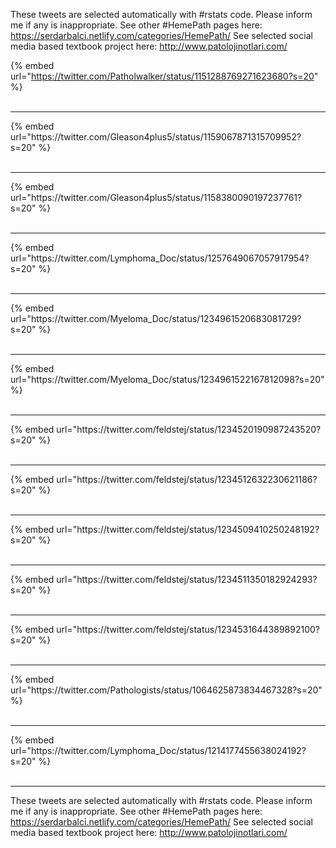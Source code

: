 

These tweets are selected automatically with #rstats code. Please inform me if any is inappropriate.
See other #HemePath pages here: https://serdarbalci.netlify.com/categories/HemePath/ 
See selected social media based textbook project here: http://www.patolojinotlari.com/

{% embed url="https://twitter.com/Patholwalker/status/1151288769271623680?s=20" %}<br>
<br>
<hr>
{% embed url="https://twitter.com/Gleason4plus5/status/1159067871315709952?s=20" %}<br>
<br>
<hr>
{% embed url="https://twitter.com/Gleason4plus5/status/1158380090197237761?s=20" %}<br>
<br>
<hr>
{% embed url="https://twitter.com/Lymphoma_Doc/status/1257649067057917954?s=20" %}<br>
<br>
<hr>
{% embed url="https://twitter.com/Myeloma_Doc/status/1234961520683081729?s=20" %}<br>
<br>
<hr>
{% embed url="https://twitter.com/Myeloma_Doc/status/1234961522167812098?s=20" %}<br>
<br>
<hr>
{% embed url="https://twitter.com/feldstej/status/1234520190987243520?s=20" %}<br>
<br>
<hr>
{% embed url="https://twitter.com/feldstej/status/1234512632230621186?s=20" %}<br>
<br>
<hr>
{% embed url="https://twitter.com/feldstej/status/1234509410250248192?s=20" %}<br>
<br>
<hr>
{% embed url="https://twitter.com/feldstej/status/1234511350182924293?s=20" %}<br>
<br>
<hr>
{% embed url="https://twitter.com/feldstej/status/1234531644389892100?s=20" %}<br>
<br>
<hr>
{% embed url="https://twitter.com/Pathologists/status/1064625873834467328?s=20" %}<br>
<br>
<hr>
{% embed url="https://twitter.com/Lymphoma_Doc/status/1214177455638024192?s=20" %}<br>
<br>
<hr>


These tweets are selected automatically with #rstats code. Please inform me if any is inappropriate.
See other #HemePath pages here: https://serdarbalci.netlify.com/categories/HemePath/ 
See selected social media based textbook project here: http://www.patolojinotlari.com/
